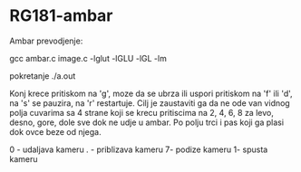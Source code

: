 # RG181-ambar
Ambar
prevodjenje:

gcc ambar.c image.c  -lglut -lGLU -lGL -lm

pokretanje ./a.out

Konj krece pritiskom na 'g', moze da se ubrza ili uspori pritiskom na 'f' ili 'd', na 's' se pauzira, na 'r' restartuje.
Cilj je zaustaviti ga da ne ode van vidnog polja cuvarima sa 4 strane koji se krecu pritiscima na 2, 4, 6, 8 za levo, desno, gore, dole
sve dok ne udje u ambar. Po polju trci i pas koji ga plasi dok ovce beze od njega. 

0 - udaljava kameru
. - priblizava kameru
7- podize kameru 
1- spusta kameru

